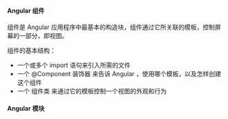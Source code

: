 #### Angular 组件

组件是 Angular 应用程序中最基本的构造块，组件通过它所关联的模板，控制屏幕的一部分，即视图。

组件的基本结构：

* 一个或多个 import 语句来引入所需的文件
* 一个 @Component 装饰器 来告诉 Angular ，使用哪个模板，以及怎样创建这个组件
* 一个 组件类 来通过它的模板控制一个视图的外观和行为 


#### Angular 模块

